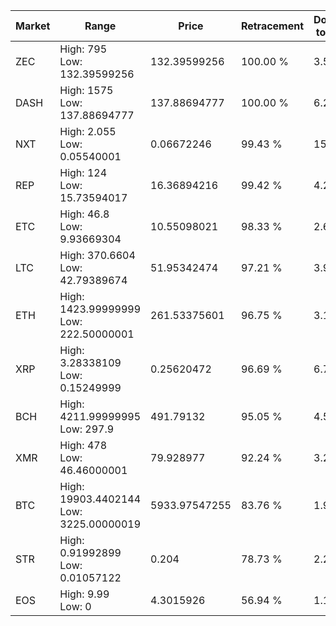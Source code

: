 | Market | Range | Price| Retracement | Doubles to 50% |
| --- | --- | --- | --- | --- |
| ZEC | High: 795<br />Low: 132.39599256 | 132.39599256 | 100.00 % | 3.50 |
| DASH | High: 1575<br />Low: 137.88694777 | 137.88694777 | 100.00 % | 6.21 |
| NXT | High: 2.055<br />Low: 0.05540001 | 0.06672246 | 99.43 % | 15.81 |
| REP | High: 124<br />Low: 15.73594017 | 16.36894216 | 99.42 % | 4.27 |
| ETC | High: 46.8<br />Low: 9.93669304 | 10.55098021 | 98.33 % | 2.69 |
| LTC | High: 370.6604<br />Low: 42.79389674 | 51.95342474 | 97.21 % | 3.98 |
| ETH | High: 1423.99999999<br />Low: 222.50000001 | 261.53375601 | 96.75 % | 3.15 |
| XRP | High: 3.28338109<br />Low: 0.15249999 | 0.25620472 | 96.69 % | 6.71 |
| BCH | High: 4211.99999995<br />Low: 297.9 | 491.79132 | 95.05 % | 4.59 |
| XMR | High: 478<br />Low: 46.46000001 | 79.928977 | 92.24 % | 3.28 |
| BTC | High: 19903.4402144<br />Low: 3225.00000019 | 5933.97547255 | 83.76 % | 1.95 |
| STR | High: 0.91992899<br />Low: 0.01057122 | 0.204 | 78.73 % | 2.28 |
| EOS | High: 9.99<br />Low: 0 | 4.3015926 | 56.94 % | 1.16 |

